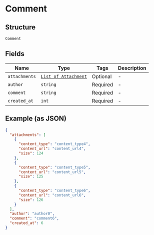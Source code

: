 
# Comment

## Structure

`Comment`

## Fields

| Name | Type | Tags | Description |
|  --- | --- | --- | --- |
| `attachments` | [`List of Attachment`](../../doc/models/attachment.md) | Optional | - |
| `author` | `string` | Required | - |
| `comment` | `string` | Required | - |
| `created_at` | `int` | Required | - |

## Example (as JSON)

```json
{
  "attachments": [
    {
      "content_type": "content_type4",
      "content_url": "content_url4",
      "size": 124
    },
    {
      "content_type": "content_type5",
      "content_url": "content_url5",
      "size": 125
    },
    {
      "content_type": "content_type6",
      "content_url": "content_url6",
      "size": 126
    }
  ],
  "author": "author0",
  "comment": "comment6",
  "created_at": 6
}
```


